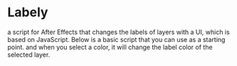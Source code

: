# Labely
a script for After Effects that changes the labels of layers with a UI, which is based on JavaScript. Below is a basic script that you can use as a starting point. and when you select a color, it will change the label color of the selected layer.
